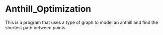 # Anthill_Optimization
This is a program that uses a type of graph to model an anthill and find the shortest path between points
